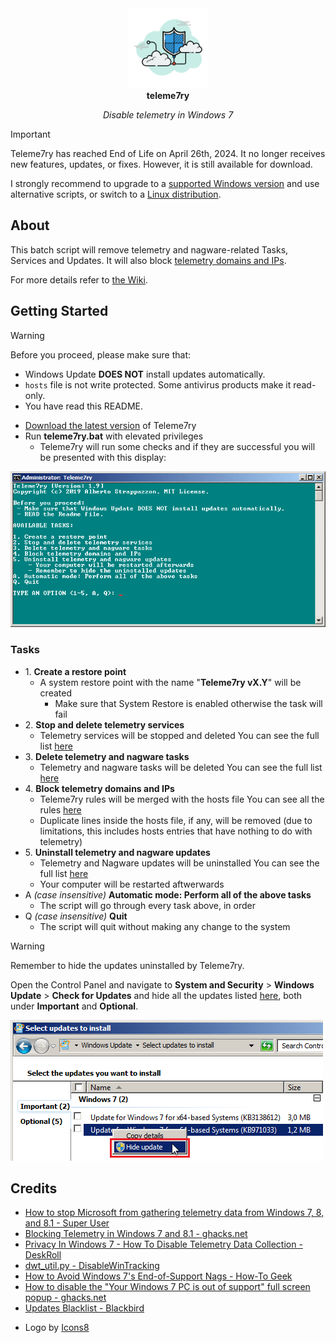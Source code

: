 <!-- markdownlint-disable-next-line MD041 -->
<div align="center">
  <img width="128" src="../docs/assets/img/favicon.png" alt="Logo">
</div>

<div align="center">
  <strong>teleme7ry</strong>
</div>

<p align="center">
  <em>Disable telemetry in Windows 7</em>
</p>

> [!IMPORTANT]
> Teleme7ry has reached End of Life on April 26th, 2024. It no longer receives new features, updates, or fixes. However, it is still available for download.
>
> I strongly recommend to upgrade to a [supported Windows version](https://learn.microsoft.com/en-us/windows/release-health/supported-versions-windows-client)
> and use alternative scripts, or switch to a [Linux distribution](https://distrowatch.com/).

## About

This batch script will remove telemetry and nagware-related Tasks, Services and Updates.
It will also block [telemetry domains and IPs](https://github.com/Strappazzon/teleme7ry/blob/-/src/rules.txt).

For more details refer to [the Wiki](https://github.com/Strappazzon/teleme7ry/wiki).

## Getting Started

> [!WARNING]
>
> Before you proceed, please make sure that:
>
> - Windows Update **DOES NOT** install updates automatically.
> - `hosts` file is not write protected. Some antivirus products make it read-only.
> - You have read this README.

- [Download the latest version](https://github.com/Strappazzon/teleme7ry/releases/latest) of Teleme7ry
- Run **teleme7ry.bat** with elevated privileges
  - Teleme7ry will run some checks and if they are successful you will be presented with this display:

![Teleme7ry](../docs/assets/img/screenshot/ss_main.png)

### Tasks

- 1\. **Create a restore point**
  - A system restore point with the name "**Teleme7ry vX.Y**" will be created
    - Make sure that System Restore is enabled otherwise the task will fail
- 2\. **Stop and delete telemetry services**
  - Telemetry services will be stopped and deleted
    You can see the full list [here](https://github.com/Strappazzon/teleme7ry/wiki/Telemetry-Services)
- 3\. **Delete telemetry and nagware tasks**
  - Telemetry and nagware tasks will be deleted
    You can see the full list [here](https://github.com/Strappazzon/teleme7ry/wiki/Telemetry-and-nagware-Tasks)
- 4\. **Block telemetry domains and IPs**
  - Teleme7ry rules will be merged with the hosts file
    You can see all the rules [here](https://github.com/Strappazzon/teleme7ry/blob/master/rules.txt)
  - Duplicate lines inside the hosts file, if any, will be removed
    (due to limitations, this includes hosts entries that have nothing to do with telemetry)
- 5\. **Uninstall telemetry and nagware updates**
  - Telemetry and Nagware updates will be uninstalled
    You can see the full list [here](https://github.com/Strappazzon/teleme7ry/wiki/Telemetry-and-Nagware-Updates)
  - Your computer will be restarted aftwerwards
- A *(case insensitive)* **Automatic mode: Perform all of the above tasks**
  - The script will go through every task above, in order
- Q *(case insensitive)* **Quit**
  - The script will quit without making any change to the system

> [!WARNING]
>
> Remember to hide the updates uninstalled by Teleme7ry.
>
> Open the Control Panel and navigate to **System and Security** > **Windows Update** > **Check for Updates** and hide all the
> updates listed [here](https://github.com/Strappazzon/teleme7ry/wiki/Telemetry-and-Nagware-Updates), both under **Important** and **Optional**.
>
> ![Hide Updates](../docs/assets/img/screenshot/ss_updates.png)

## Credits

- [How to stop Microsoft from gathering telemetry data from Windows 7, 8, and 8.1 - Super User](https://superuser.com/a/972506)
- [Blocking Telemetry in Windows 7 and 8.1 - ghacks.net](https://www.ghacks.net/2017/02/11/blocking-telemetry-in-windows-7-and-8-1/)
- [Privacy In Windows 7 - How To Disable Telemetry Data Collection - DeskRoll](https://deskroll.com/blog/article.php?id=Privacy_In_Windows_7_%E2%80%93_How_To_Disable_Telemetry_Data_Collection)
- [dwt_util.py - DisableWinTracking](https://github.com/10se1ucgo/DisableWinTracking/blob/master/dwt_util.py#L138)
- [How to Avoid Windows 7's End-of-Support Nags - How-To Geek](https://www.howtogeek.com/408556/how-to-avoid-windows-7s-end-of-support-nags/)
- [How to disable the "Your Windows 7 PC is out of support" full screen popup - ghacks.net](https://www.ghacks.net/2019/12/12/how-to-disable-the-your-windows-7-pc-is-out-of-support-full-screen-popop/)
- [Updates Blacklist - Blackbird](https://www.getblackbird.net/blacklist/updates/)

<!-- new list -->

- Logo by [Icons8](https://icons8.com/icon/64136/web-shield)
